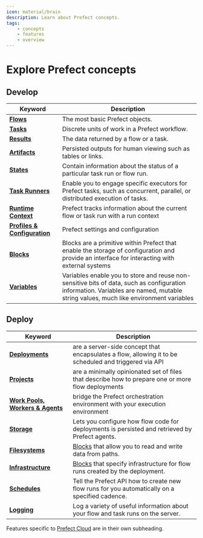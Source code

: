 ```yaml
---
icon: material/brain
description: Learn about Prefect concepts.
tags:
    - concepts
    - features
    - overview
---
```


# Explore Prefect concepts

## Develop

| Keyword                                     | Description                                                                                                                                                                        |
| ------------------------------------------- | ---------------------------------------------------------------------------------------------------------------------------------------------------------------------------------- |
| __[Flows](flows.md)__                       | The most basic Prefect objects.                                                                                                                                                    |
| __[Tasks](tasks.md)__                       | Discrete units of work in a Prefect workflow.                                                                                                                                      |
| __[Results](results.md)__                   | The data returned by a flow or a task.                                                                                                                                             |
| __[Artifacts](artifacts.md)__               | Persisted outputs for human viewing such as tables or links.                                                                                                                       |
| __[States](states.md)__                     | Contain information about the status of a particular task run or flow run.                                                                                                         |
| __[Task Runners](task-runners.md)__         | Enable you to engage specific executors for Prefect tasks, such as concurrent, parallel, or distributed execution of tasks.                                                    |
| __[Runtime Context](runtime-context.md)__   | Prefect tracks information about the current flow or task run with a run context                                                                                                   |
| __[Profiles & Configuration](settings.md)__ | Prefect settings and configuration                                                                                                                                                 |
| __[Blocks](blocks.md)__                     | Blocks are a primitive within Prefect that enable the storage of configuration and provide an interface for interacting with external systems                                      |
| __[Variables](variables.md)__               | Variables enable you to store and reuse non-sensitive bits of data, such as configuration information. Variables are named, mutable string values, much like environment variables |

## Deploy
| Keyword                                           | Description                                                                                           |
| ------------------------------------------------- | ----------------------------------------------------------------------------------------------------- |
| __[Deployments](deployments.md)__                 | are a server-side concept that encapsulates a flow, allowing it to be scheduled and triggered via API |
| __[Projects](projects.md)__                       | are a minimally opinionated set of files that describe how to prepare one or more flow deployments    |
| __[Work Pools, Workers & Agents](work-pools.md)__ | bridge the Prefect orchestration environment with your execution environment                          |
| __[Storage](storage.md)__                         | Lets you configure how flow code for deployments is persisted and retrieved by Prefect agents.        |
| __[Filesystems](filesystems.md)__                 | [Blocks](/concepts/blocks/) that allow you to read and write data from paths.                         |
| __[Infrastructure](infrastructure.md)__           | [Blocks](blocks.md) that specify infrastructure for flow runs created by the deployment.              |
| __[Schedules](schedules.md)__                     | Tell the Prefect API how to create new flow runs for you automatically on a specified cadence.        |
| __[Logging](logs.md)__                            | Log a variety of useful information about your flow and task runs on the server.                      |

Features specific to [Prefect Cloud](../cloud/) are in their own subheading.
